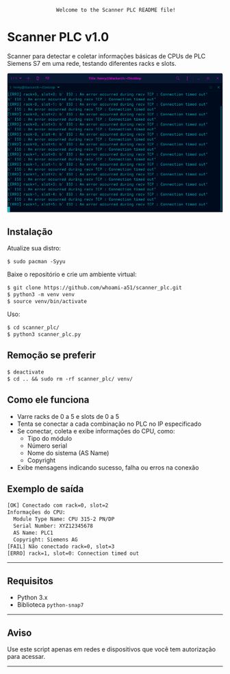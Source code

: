 					Welcome to the Scanner PLC README file!    

Scanner PLC v1.0
=============

Scanner para detectar e coletar informações básicas de CPUs de PLC Siemens S7 em uma rede, testando diferentes racks e slots.

![descrição](/scanner_plc.png)  

Instalação
-----------

Atualize sua distro:
 
    $ sudo pacman -Syyu

Baixe o repositório e crie um ambiente virtual:

    $ git clone https://github.com/whoami-a51/scanner_plc.git
    $ python3 -m venv venv
    $ source venv/bin/activate
  
Uso:

    $ cd scanner_plc/
    $ python3 scanner_plc.py

Remoção se preferir
--------------

    $ deactivate
    $ cd .. && sudo rm -rf scanner_plc/ venv/


Como ele funciona
-----------

- Varre racks de 0 a 5 e slots de 0 a 5
- Tenta se conectar a cada combinação no PLC no IP especificado
- Se conectar, coleta e exibe informações do CPU, como:
  - Tipo do módulo
  - Número serial
  - Nome do sistema (AS Name)
  - Copyright
- Exibe mensagens indicando sucesso, falha ou erros na conexão

## Exemplo de saída

```
[OK] Conectado com rack=0, slot=2
Informações do CPU:
  Module Type Name: CPU 315-2 PN/DP
  Serial Number: XYZ12345678
  AS Name: PLC1
  Copyright: Siemens AG
[FAIL] Não conectado rack=0, slot=3
[ERRO] rack=1, slot=0: Connection timed out
```

---

## Requisitos

- Python 3.x
- Biblioteca `python-snap7`


---

## Aviso

Use este script apenas em redes e dispositivos que você tem autorização para acessar.

---
